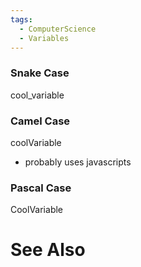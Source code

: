 ```yaml
---
tags:
  - ComputerScience
  - Variables
---
```

### Snake Case
cool_variable

### Camel Case
coolVariable
- probably uses javascripts
### Pascal Case
CoolVariable



# See Also